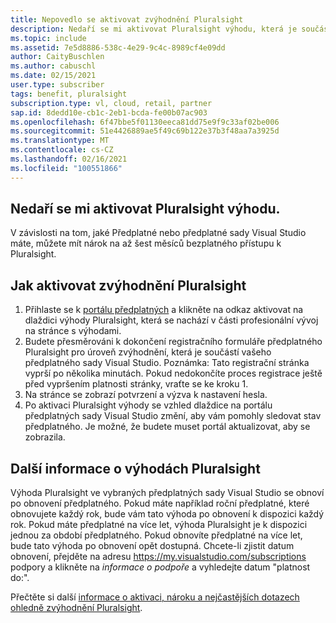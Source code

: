 ```yaml
---
title: Nepovedlo se aktivovat zvýhodnění Pluralsight
description: Nedaří se mi aktivovat Pluralsight výhodu, která je součástí mého předplatného sady Visual Studio?
ms.topic: include
ms.assetid: 7e5d8886-538c-4e29-9c4c-8989cf4e09dd
author: CaityBuschlen
ms.author: cabuschl
ms.date: 02/15/2021
user.type: subscriber
tags: benefit, pluralsight
subscription.type: vl, cloud, retail, partner
sap.id: 8dedd10e-cb1c-2eb1-bcda-fe00b07ac903
ms.openlocfilehash: 6f47bbe5f01130eeca81dd75e9f9c33af02be006
ms.sourcegitcommit: 51e4426889ae5f49c69b122e37b3f48aa7a3925d
ms.translationtype: MT
ms.contentlocale: cs-CZ
ms.lasthandoff: 02/16/2021
ms.locfileid: "100551866"
---
```

## <a name="im-unable-to-activate-my-pluralsight-benefit"></a>Nedaří se mi aktivovat Pluralsight výhodu.

V závislosti na tom, jaké Předplatné nebo předplatné sady Visual Studio máte, můžete mít nárok na až šest měsíců bezplatného přístupu k Pluralsight.  

## <a name="how-to-activate-your-pluralsight-benefit"></a>Jak aktivovat zvýhodnění Pluralsight
  
1. Přihlaste se k [portálu předplatných](https://my.visualstudio.com/benefits) a klikněte na odkaz aktivovat na dlaždici výhody Pluralsight, která se nachází v části profesionální vývoj na stránce s výhodami. 
1. Budete přesměrováni k dokončení registračního formuláře předplatného Pluralsight pro úroveň zvýhodnění, která je součástí vašeho předplatného sady Visual Studio. Poznámka: Tato registrační stránka vyprší po několika minutách. Pokud nedokončíte proces registrace ještě před vypršením platnosti stránky, vraťte se ke kroku 1. 
1. Na stránce se zobrazí potvrzení a výzva k nastavení hesla. 
1. Po aktivaci Pluralsight výhody se vzhled dlaždice na portálu předplatných sady Visual Studio změní, aby vám pomohly sledovat stav předplatného. Je možné, že budete muset portál aktualizovat, aby se zobrazila. 

## <a name="more-information-about-the-pluralsight-benefit"></a>Další informace o výhodách Pluralsight
Výhoda Pluralsight ve vybraných předplatných sady Visual Studio se obnoví po obnovení předplatného. Pokud máte například roční předplatné, které obnovujete každý rok, bude vám tato výhoda po obnovení k dispozici každý rok. Pokud máte předplatné na více let, výhoda Pluralsight je k dispozici jednou za období předplatného.  Pokud obnovíte předplatné na více let, bude tato výhoda po obnovení opět dostupná.  Chcete-li zjistit datum obnovení, přejděte na adresu <https://my.visualstudio.com/subscriptions> podpory a klikněte na *informace o podpoře* a vyhledejte datum "platnost do:". 

Přečtěte si další [informace o aktivaci, nároku a nejčastějších dotazech ohledně zvýhodnění Pluralsight](https://docs.microsoft.com/visualstudio/subscriptions/vs-pluralsight).  